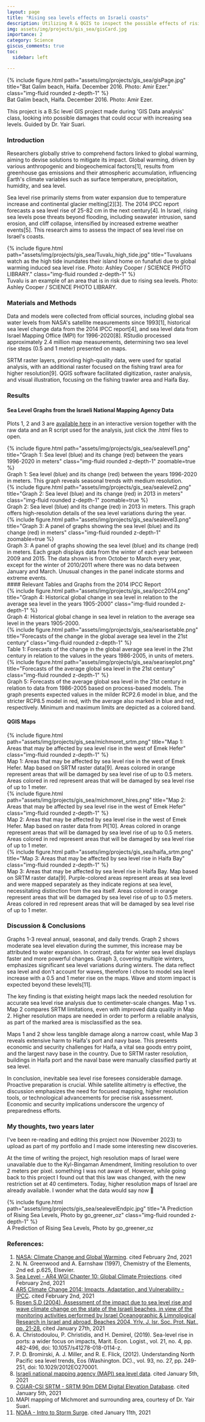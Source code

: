 ```yaml
---
layout: page
title: "Rising sea levels effects on Israeli coasts"
description: Utilizing R & QGIS to inspect the possible effects of rising sea levels in Israel
img: assets/img/projects/gis_sea/gisCard.jpg
importance: 2
category: Science
giscus_comments: true
toc:
  sidebar: left

---
```


<div class="row">
    <div class="col-sm mt-3 mt-md-0">
        {% include figure.html path="assets/img/projects/gis_sea/gisPage.jpg" title="Bat Galim beach, Haifa. December 2016. Photo: Amir Ezer." class="img-fluid rounded z-depth-1" %}
    </div>
</div>
<div class="caption">
    Bat Galim beach, Haifa. December 2016. Photo: Amir Ezer.
</div>

This project is a B.Sc level GIS project made during 'GIS Data analysis' class, looking into possible damages that could occur with increasing sea levels. Guided by Dr. Yair Suari.


### Introduction

Researchers globally strive to comprehend factors linked to global warming, aiming to devise solutions to mitigate its impact. Global warming, driven by various anthropogenic and biogeochemical factors[1], results from greenhouse gas emissions and their atmospheric accumulation, influencing Earth's climate variables such as surface temperature, precipitation, humidity, and sea level.

Sea level rise primarily stems from water expansion due to temperature increase and continental glacier melting[2][3]. The 2014 IPCC report forecasts a sea level rise of 25-82 cm in the next century[4]. In Israel, rising sea levels pose threats beyond flooding, including seawater intrusion, sand erosion, and cliff collapse, intensified by increased extreme weather events[5]. This research aims to assess the impact of sea level rise on Israel's coasts.

<div class="row">
    <div class="col-sm mt-3 mt-md-0">
        {% include figure.html path="assets/img/projects/gis_sea/Tuvalu_high_tide.jpg" title="Tuvaluans watch as the high tide inundates their island home on funafuti due to global warming induced sea level rise. Photo: Ashley Cooper / SCIENCE PHOTO LIBRARY." class="img-fluid rounded z-depth-1" %}
    </div>
</div>
<div class="caption">
    Tuvalu is an example of an area that is in risk due to rising sea levels. Photo: Ashley Cooper / SCIENCE PHOTO LIBRARY.
    
</div>

### Materials and Methods

Data and models were collected from official sources, including global sea water levels from NASA's satellite measurements since 1993[1], historical sea level change data from the 2014 IPCC report[4], and sea level data from Israel Mapping Office (MPI) for 1996-2020[8]. RStudio processed approximately 2.4 million map measurements, determining two sea level rise steps (0.5 and 1 meter) presented on maps.

SRTM raster layers, providing high-quality data, were used for spatial analysis, with an additional raster focused on the fishing trawl area for higher resolution[9]. QGIS software facilitated digitization, raster analysis, and visual illustration, focusing on the fishing trawler area and Haifa Bay.

### Results
#### Sea Level Graphs from the Israeli National Mapping Agency Data
Plots 1, 2 and 3 are [available here](/assets/files/projects/gis_sea/SeaLevel.zip) in an interactive version together with the raw data and an R script used for the analysis, just click the .html files to open. 

<div class="row justify-content-center">
    <div class="col-md mt-3 mt-md-0 text-center">
        {% include figure.html path="assets/img/projects/gis_sea/sealevel1.png" title="Graph 1: Sea level (blue) and its change (red) between the years 1996-2020 in meters" class="img-fluid rounded z-depth-1" zoomable=true %}
    </div>
</div>
<div class="caption">
Graph 1: Sea level (blue) and its change (red) between the years 1996-2020 in meters. This graph reveals seasonal trends with medium resolution.
</div>

<div class="row justify-content-center">
    <div class="col-md mt-3 mt-md-0 text-center">
        {% include figure.html path="assets/img/projects/gis_sea/sealevel2.png" title="Graph 2: Sea level (blue) and its change (red) in 2013 in meters" class="img-fluid rounded z-depth-1" zoomable=true %}
    </div>
</div>
<div class="caption">
Graph 2: Sea level (blue) and its change (red) in 2013 in meters. This graph offers high-resolution details of the sea level variations during the year.
</div>

<div class="row justify-content-center">
    <div class="col-md mt-3 mt-md-0 text-center">
        {% include figure.html path="assets/img/projects/gis_sea/sealevel3.png" title="Graph 3: A panel of graphs showing the sea level (blue) and its change (red) in meters" class="img-fluid rounded z-depth-1" zoomable=true %}
    </div>
</div>
<div class="caption">
Graph 3: A panel of graphs showing the sea level (blue) and its change (red) in meters. Each graph displays data from the winter of each year between 2009 and 2015. The data shown is from October to March every year, except for the winter of 2010/2011 where there was no data between January and March. Unusual changes in the panel indicate storms and extreme events.
</div>
#### Relevant Tables and Graphs from the 2014 IPCC Report
<div class="row justify-content-center">
    <div class="col-sm-7 mt-3 mt-md-0 text-center">
        {% include figure.html path="assets/img/projects/gis_sea/ipcc2014.png" title="Graph 4: Historical global change in sea level in relation to the average sea level in the years 1905-2000" class="img-fluid rounded z-depth-1" %}
    </div>
</div>
<div class="caption">
Graph 4: Historical global change in sea level in relation to the average sea level in the years 1905-2000.
</div>

<div class="row justify-content-center">
    <div class="col-sm mt-3 mt-md-0 text-center">
        {% include figure.html path="assets/img/projects/gis_sea/searisetable.png" title="Forecasts of the change in the global average sea level in the 21st century" class="img-fluid rounded z-depth-1" %}
    </div>
</div>
<div class="caption">
Table 1: Forecasts of the change in the global average sea level in the 21st century in relation to the values in the years 1986-2005, in units of meters.
</div>

<div class="row justify-content-center">
    <div class="col-sm-7 mt-3 mt-md-0 text-center">
        {% include figure.html path="assets/img/projects/gis_sea/seariseplot.png" title="Forecasts of the average global sea level in the 21st century" class="img-fluid rounded z-depth-1" %}
    </div>
</div>
<div class="caption">
Graph 5: Forecasts of the average global sea level in the 21st century in relation to data from 1986-2005 based on process-based models. The graph presents expected values in the milder RCP2.6 model in blue, and the stricter RCP8.5 model in red, with the average also marked in blue and red, respectively. Minimum and maximum limits are depicted as a colored band.
</div>

#### QGIS Maps
<div class="row justify-content-center">
    <div class="col-sm mt-3 mt-md-0 text-center">
        {% include figure.html path="assets/img/projects/gis_sea/michmoret_srtm.png" title="Map 1: Areas that may be affected by sea level rise in the west of Emek Hefer" class="img-fluid rounded z-depth-1" %}
    </div>
</div>
<div class="caption">
Map 1: Areas that may be affected by sea level rise in the west of Emek Hefer. Map based on SRTM raster data[9]. Areas colored in orange represent areas that will be damaged by sea level rise of up to 0.5 meters. Areas colored in red represent areas that will be damaged by sea level rise of up to 1 meter. 
</div>

<div class="row justify-content-center text-center">
    <div class="col-sm mt-3 mt-md-0 text-center">
        {% include figure.html path="assets/img/projects/gis_sea/michmoret_hires.png" title="Map 2: Areas that may be affected by sea level rise in the west of Emek Hefer" class="img-fluid rounded z-depth-1" %}
    </div>
</div>
<div class="caption">
Map 2: Areas that may be affected by sea level rise in the west of Emek Hefer. Map based on raster data from PI[10]. Areas colored in orange represent areas that will be damaged by sea level rise of up to 0.5 meters. Areas colored in red represent areas that will be damaged by sea level rise of up to 1 meter. 
</div>

<div class="row justify-content-center">
    <div class="col-sm mt-3 mt-md-0 text-center">
        {% include figure.html path="assets/img/projects/gis_sea/haifa_srtm.png" title="Map 3: Areas that may be affected by sea level rise in Haifa Bay" class="img-fluid rounded z-depth-1" %}
    </div>
</div>
<div class="caption">
Map 3: Areas that may be affected by sea level rise in Haifa Bay. Map based on SRTM raster data[9]. Purple-colored areas represent areas at sea level and were mapped separately as they indicate regions at sea level, necessitating distinction from the sea itself.  Areas colored in orange represent areas that will be damaged by sea level rise of up to 0.5 meters. Areas colored in red represent areas that will be damaged by sea level rise of up to 1 meter. 
</div>

### Discussion & Conclusions
<p class="text-justify">Graphs 1-3 reveal annual, seasonal, and daily trends. Graph 2 shows moderate sea level elevation during the summer, this increase may be attributed to water expansion. In contrast, data for winter sea level displays faster and more powerful changes. Graph 3, covering multiple winters, emphasizes significant sea level variations during winters. The data reflect sea level and don't account for waves, therefore I chose to model sea level increase with a 0.5 and 1 meter rise on the maps. Wave and storm impact is expected beyond these levels[11].</p>

The key finding is that existing height maps lack the needed resolution for accurate sea level rise analysis due to centimeter-scale changes. Map 1 vs. Map 2 compares SRTM limitations, even with improved data quality in Map 2. Higher resolution maps are needed in order to perform a reliable analysis, as part of the marked area is misclassified as the sea.

Maps 1 and 2 show less tangible damage along a narrow coast, while Map 3 reveals extensive harm to Haifa's port and navy base. This presents economic and security challenges for Haifa, a vital sea goods entry point, and the largest navy base in the country. Due to SRTM raster resolution, buildings in Haifa port and the naval base were manually classified partly at sea level.

In conclusion, inevitable sea level rise foresees considerable damage. Proactive preparation is crucial. While satellite altimetry is effective, the discussion emphasizes the need for focused mapping, higher resolution tools, or technological advancements for precise risk assessment. Economic and security implications underscore the urgency of preparedness efforts.

### My thoughts, two years later
I've been re-reading and editing this project now (November 2023) to upload as part of my portfolio and I made some interesting new discoveries.

At the time of writing the project, high resolution maps of Israel were unavailable due to the Kyl-Bingaman Amendment, limiting resolution to over 2 meters per pixel. something I was not aware of. However, while going back to this project I found out that this law was changed, with the new restriction set at 40 centimeters. Today, higher resolution maps of Israel are already available. I wonder what the data would say now :thinking:

<div class="row justify-content-center">
    <div class="col-sm mt-3 mt-md-0 text-center">
        {% include figure.html path="assets/img/projects/gis_sea/sealevelEndpic.jpg" title="A Prediction of Rising Sea Levels, Photo by go_greener_oz" class="img-fluid rounded z-depth-1" %}
    </div>
</div>
<div class="caption">
    A Prediction of Rising Sea Levels, Photo by go_greener_oz
</div>

### References:
  1. [NASA: Climate Change and Global Warming](https://climate.nasa.gov/). cited February 2nd, 2021 
  2. N. N. Greenwood and A. Earnshaw (1997), Chemistry of the Elements, 2nd ed. p.625, Elsevier.
  3. [Sea Level - AR4 WGI Chapter 10: Global Climate Projections](https://archive.ipcc.ch/publications_and_data/ar4/wg1/en/ch10s10-es-8-sea-level.html). cited February 2nd, 2021
  4. [AR5 Climate Change 2014: Impacts, Adaptation, and Vulnerability - IPCC](https://www.ipcc.ch/report/ar5/wg2/). cited February 2nd, 2021
  5. [Rosen S.D (2004), Assessment of the impact due to sea level rise and wave climate change on the state of the Israeli beaches, in view of the monitoring activities performed by Israel Oceanographic & Limnological Research in Israel and abroad, Beaches 2004, Yrly. J. Isr. Soc. Prot. Nat., pp. 21-28.](http://seashorerosen.com/wp-content/uploads/2014/10/hofim_2004_lr.pdf) cited January 27th, 2021
  6. A. Christodoulou, P. Christidis, and H. Demirel, (2019). Sea-level rise in ports: a wider focus on impacts, Marit. Econ. Logist., vol. 21, no. 4, pp. 482-496, doi: 10.1057/s41278-018-0114-z.
  7. P. D. Bromirski, A. J. Miller, and R. E. Flick, (2012). Understanding North Pacific sea level trends, Eos (Washington. DC)., vol. 93, no. 27, pp. 249-251, doi: 10.1029/2012EO270001.
  8. [Israeli national mapping agency (MAPI) sea level data](https://www.mapi.gov.il/Research/sea_level/info/Pages/seaLvlInfo.aspx). cited January 5th, 2021
  9. [CGIAR-CSI SRTM - SRTM 90m DEM Digital Elevation Database](https://srtm.csi.cgiar.org/). cited January 5th, 2021
  10. MAPI mapping of Michmoret and surrounding area, courtesy of Dr. Yair Suari.
  11. [NOAA - Intro to Storm Surge](https://www.nhc.noaa.gov/surge/surge_intro.pdf). cited January 11th, 2021
